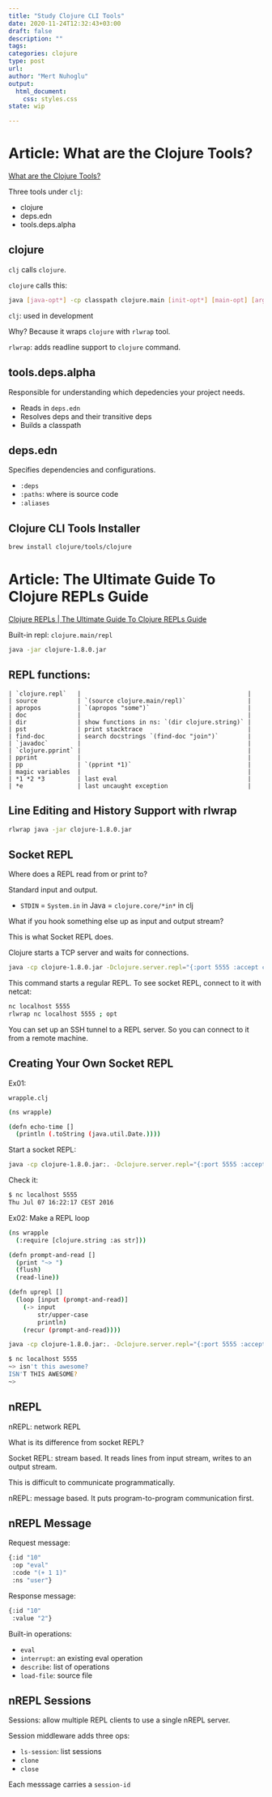 ```yaml
--- 
title: "Study Clojure CLI Tools"
date: 2020-11-24T12:32:43+03:00 
draft: false
description: ""
tags:
categories: clojure
type: post
url:
author: "Mert Nuhoglu"
output:
  html_document:
    css: styles.css
state: wip

---
```


# Article: What are the Clojure Tools?

[What are the Clojure Tools?](https://betweentwoparens.com/what-are-the-clojure-tools)

Three tools under `clj`:

- clojure
- deps.edn
- tools.deps.alpha

## clojure

`clj` calls `clojure`.

`clojure` calls this:

```bash
java [java-opt*] -cp classpath clojure.main [init-opt*] [main-opt] [arg*]
```

`clj`: used in development

Why? Because it wraps `clojure` with `rlwrap` tool.

`rlwrap`: adds readline support to `clojure` command. 

## tools.deps.alpha

Responsible for understanding which depedencies your project needs.

- Reads in `deps.edn`
- Resolves deps and their transitive deps
- Builds a classpath

## deps.edn

Specifies dependencies and configurations.

- `:deps`
- `:paths`: where is source code 
- `:aliases`

## Clojure CLI Tools Installer

```bash
brew install clojure/tools/clojure
```

# Article: The Ultimate Guide To Clojure REPLs Guide

[Clojure REPLs | The Ultimate Guide To Clojure REPLs Guide](https://lambdaisland.com/guides/clojure-repls/clojure-repls)

Built-in repl: `clojure.main/repl`

```bash
java -jar clojure-1.8.0.jar
```

## REPL functions:

	| `clojure.repl`   |                                              |
	| source           | `(source clojure.main/repl)`                 |
	| apropos          | `(apropos "some")`                           |
	| doc              |                                              |
	| dir              | show functions in ns: `(dir clojure.string)` |
	| pst              | print stacktrace                             |
	| find-doc         | search docstrings `(find-doc "join")`        |
	| `javadoc`        |                                              |
	| `clojure.pprint` |                                              |
	| pprint           |                                              |
	| pp               | `(pprint *1)`                                |
	| magic variables  |                                              |
	| *1 *2 *3         | last eval                                    |
	| *e               | last uncaught exception                      |

## Line Editing and History Support with rlwrap

```bash
rlwrap java -jar clojure-1.8.0.jar
```

## Socket REPL

Where does a REPL read from or print to?

Standard input and output.

- `STDIN` = `System.in` in Java = `clojure.core/*in*` in clj

What if you hook something else up as input and output stream?

This is what Socket REPL does.

Clojure starts a TCP server and waits for connections.

```bash
java -cp clojure-1.8.0.jar -Dclojure.server.repl="{:port 5555 :accept clojure.core.server/repl}" clojure.main
```

This command starts a regular REPL. To see socket REPL, connect to it with netcat:

```bash
nc localhost 5555
rlwrap nc localhost 5555 ; opt
```

You can set up an SSH tunnel to a REPL server. So you can connect to it from a remote machine.

## Creating Your Own Socket REPL

Ex01:

`wrapple.clj`

```bash
(ns wrapple)

(defn echo-time []
  (println (.toString (java.util.Date.))))
```

Start a socket REPL:

```bash
java -cp clojure-1.8.0.jar:. -Dclojure.server.repl="{:port 5555 :accept wrapple/echo-time}" clojure.main
```

Check it:

```bash
$ nc localhost 5555
Thu Jul 07 16:22:17 CEST 2016
```

Ex02: Make a REPL loop

```bash
(ns wrapple
  (:require [clojure.string :as str]))

(defn prompt-and-read []
  (print "~> ")
  (flush)
  (read-line))

(defn uprepl []
  (loop [input (prompt-and-read)]
    (-> input
        str/upper-case
        println)
    (recur (prompt-and-read))))
```

```bash
java -cp clojure-1.8.0.jar:. -Dclojure.server.repl="{:port 5555 :accept wrapple/uprepl}" clojure.main
```

```bash
$ nc localhost 5555
~> isn't this awesome?
ISN'T THIS AWESOME?
~>
```

## nREPL

nREPL: network REPL

What is its difference from socket REPL?

Socket REPL: stream based. It reads lines from input stream, writes to an output stream.

This is difficult to communicate programmatically.

nREPL: message based. It puts program-to-program communication first. 

## nREPL Message

Request message:

```bash
{:id "10"
 :op "eval"
 :code "(+ 1 1)"
 :ns "user"}
```

Response message:

```bash
{:id "10"
 :value "2"}
```

Built-in operations:

- `eval`
- `interrupt`: an existing eval operation
- `describe`: list of operations
- `load-file`: source file

## nREPL Sessions

Sessions: allow multiple REPL clients to use a single nREPL server.

Session middleware adds three ops:

- `ls-session`: list sessions
- `clone`
- `close`

Each messsage carries a `session-id`

